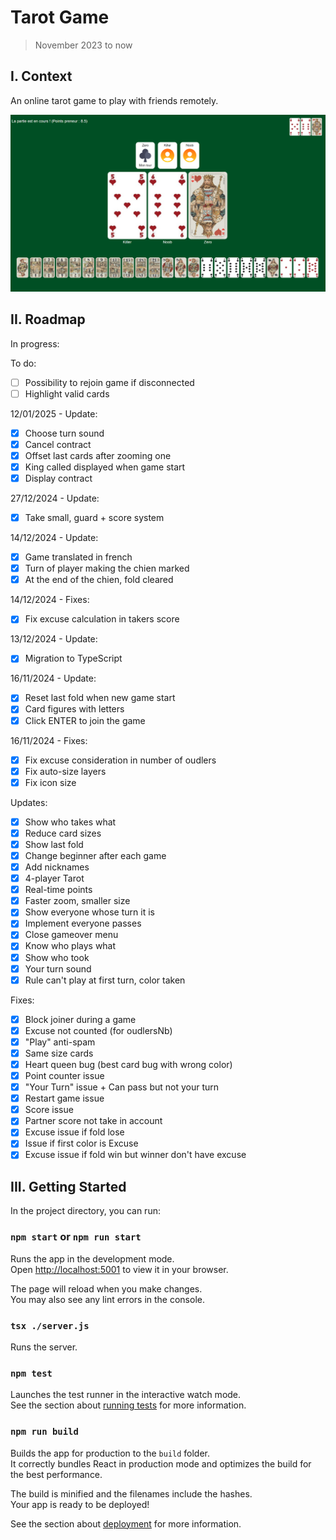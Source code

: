 # Tarot Game

> November 2023 to now

## I. Context

An online tarot game to play with friends remotely.

<p align="center">
  <img width="720" alt="Tarot In Game" src="./src/assets/images/tarot_in_game.png">
</p>


## II. Roadmap

In progress:

To do:
- [ ] Possibility to rejoin game if disconnected
- [ ] Highlight valid cards

12/01/2025 - Update:
- [X] Choose turn sound
- [X] Cancel contract
- [X] Offset last cards after zooming one
- [X] King called displayed when game start
- [X] Display contract

27/12/2024 - Update:
- [X] Take small, guard + score system

14/12/2024 - Update:
- [X] Game translated in french
- [X] Turn of player making the chien marked
- [X] At the end of the chien, fold cleared

14/12/2024 - Fixes:
- [X] Fix excuse calculation in takers score

13/12/2024 - Update:
- [X] Migration to TypeScript

16/11/2024 - Update:
- [X] Reset last fold when new game start
- [X] Card figures with letters
- [X] Click ENTER to join the game

16/11/2024 - Fixes:
- [X] Fix excuse consideration in number of oudlers
- [X] Fix auto-size layers
- [X] Fix icon size

Updates:
- [X] Show who takes what
- [X] Reduce card sizes
- [X] Show last fold
- [X] Change beginner after each game
- [X] Add nicknames
- [X] 4-player Tarot
- [X] Real-time points
- [X] Faster zoom, smaller size
- [X] Show everyone whose turn it is
- [X] Implement everyone passes
- [X] Close gameover menu
- [X] Know who plays what
- [X] Show who took
- [X] Your turn sound
- [X] Rule can't play at first turn, color taken

Fixes:
- [X] Block joiner during a game
- [X] Excuse not counted (for oudlersNb)
- [X] "Play" anti-spam
- [X] Same size cards
- [X] Heart queen bug (best card bug with wrong color)
- [X] Point counter issue
- [X] "Your Turn" issue + Can pass but not your turn
- [X] Restart game issue
- [X] Score issue
- [X] Partner score not take in account
- [X] Excuse issue if fold lose
- [X] Issue if first color is Excuse
- [X] Excuse issue if fold win but winner don't have excuse

## III. Getting Started

In the project directory, you can run:

### `npm start` or `npm run start`

Runs the app in the development mode.\
Open [http://localhost:5001](http://localhost:5001) to view it in your browser.

The page will reload when you make changes.\
You may also see any lint errors in the console.

### `tsx ./server.js`

Runs the server.

### `npm test`

Launches the test runner in the interactive watch mode.\
See the section about [running tests](https://facebook.github.io/create-react-app/docs/running-tests) for more information.

### `npm run build`

Builds the app for production to the `build` folder.\
It correctly bundles React in production mode and optimizes the build for the best performance.

The build is minified and the filenames include the hashes.\
Your app is ready to be deployed!

See the section about [deployment](https://facebook.github.io/create-react-app/docs/deployment) for more information.